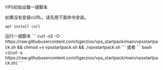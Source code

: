 VPS初始设置一键脚本

如果没有安装cURL，请先用下面命令安装。
```
apt install curl
```
<p></p>
运行一键脚本
```
curl -sS -O https://raw.githubusercontent.com/tigerzioo/vps_startpack/main/vpsstartpack.sh && chmod +x vpsstartpack.sh && ./vpsstartpack.sh
```
或者
```
bash <(curl -s https://raw.githubusercontent.com/tigerzioo/vps_startpack/main/vpsstartpack.sh)
```
